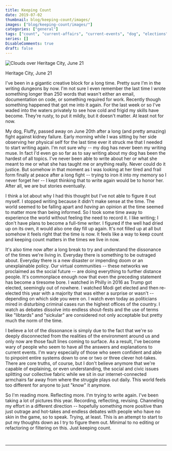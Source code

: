 ```yaml
---
title: Keeping Count
date: 2019-07-02
thumbnail: blog/keeping-count/images/
images: ["blog/keeping-count/images/"]
categories: ["general"]
tags: ["count", "current-affairs", "current-events", "dog", "elections", "freshly-pressed", "india", "indian-politics", "keeping-count", "modi", "news", "process", "reflecting", "reflections", "social", "trump", "world", "world-politics", "writing", "writing-process"]
series: []
DisableComments: true
draft: false
---
```


![Clouds over Heritage City, June 21](images/IMG_20190621_224218_737-3-819x1024.jpg)

Heritage City, June 21

I've been in a gigantic creative block for a long time. Pretty sure I'm in the writing dungeons by now. I'm not sure I even remember the last time I wrote something longer than 250 words that wasn't either an email, documentation on code, or something required for work. Recently though something happened that got me into it again. For the last week or so I've waded into the waters privately to see how cold and frigid my skills have become. They're rusty, to put it mildly, but it doesn't matter. At least not for now.

My dog, Fluffy, passed away on June 20th after a long (and pretty amazing) fight against kidney failure. Early morning while I was sitting by her side observing her physical self for the last time ever it struck me that I needed to start writing again. I'm not sure why -- my dog has never been my writing muse. In fact I'd even go so far as to say writing about my dog has been the hardest of all topics. I've never been able to write about her or what she meant to me or what she has taught me or anything really. Never could do it justice. But somehow in that moment as I was looking at her tired and frail form finally at peace after a long fight -- trying to iron it into my memory so I never forget her -- I kept thinking that to write again would be to honor her. After all, we are but stories eventually.

I think a lot about why I had this thought but I've not able to figure it out myself. I stopped writing because it didn't make sense at the time. The world seemed to be falling apart and _having_ an opinion at the time seemed to matter more than being informed. So I took some time away to experience the world without feeling the need to record it. I like writing; I don't have plans to become a full-time writer. I figured if the well had dried up on its own, it would also one day fill up again. It's not filled up at all but somehow it feels right that the time is now. It feels like a way to keep count and keeping count matters in the times we live in now.

It's also time now after a long break to try and understand the dissonance of the times we're living in. Everyday there is something to be outraged about. Everyday there is a new disaster or impending doom or an unexplainable policy. Our virtual communities -- these networks we proclaimed as the social future -- are doing everything to further distance people. It's commonplace enough now that even the preceding statement has become a tiresome bore. I watched in Philly in 2016 as Trump got elected, seemingly out of nowhere. I watched Modi get elected and then re-elected this year with a majority that was either a surprise or wasn't -- depending on which side you were on. I watch even today as politicians mired in disturbing criminal cases run the highest offices of the country. I watch as debates dissolve into endless shout-fests and the use of terms like "libtards" and "sickular" are considered not only acceptable but pretty much the norm of the time.

I believe a lot of the dissonance is simply due to the fact that we're so deeply disconnected from the realities of the environment around us and only now are those fault lines coming to surface. As a result, I've become wary of people who seem to have all the answers and explanations to current events. I'm wary especially of those who seem confident and able to pinpoint entire systems down to one or two or three clever hot-takes. There are core truths, of course, but I don't believe anymore that we're capable of explaining, or even understanding, the social and civic issues splitting our collective fabric while we sit in our internet-connected armchairs far away from where the struggle plays out daily. This world feels too different for anyone to just "know" it anymore.

So I'm reading more. Reflecting more. I'm trying to write again. I've been taking a lot of pictures this year. Recording, reflecting, revising. Channeling my effort in a different direction -- hopefully something more positive than just outrage and hot-takes and endless debates with people who have no skin in the game, so to speak. Trying, at least. This is an attempt to start to put my thoughts down as I try to figure them out. Minimal to no editing or refactoring or filtering on this. Just keeping count.

<br>

---
